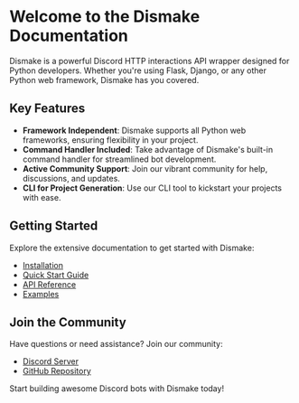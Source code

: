 <h1 class="home__heading">
Welcome to the Dismake Documentation
</h1>


Dismake is a powerful Discord HTTP interactions API wrapper designed for Python developers. Whether you're using Flask, Django, or any other Python web framework, Dismake has you covered.

## Key Features

- **Framework Independent**: Dismake supports all Python web frameworks, ensuring flexibility in your project.
- **Command Handler Included**: Take advantage of Dismake's built-in command handler for streamlined bot development.
- **Active Community Support**: Join our vibrant community for help, discussions, and updates.
- **CLI for Project Generation**: Use our CLI tool to kickstart your projects with ease.

## Getting Started

Explore the extensive documentation to get started with Dismake:

- [Installation](installation.md)
- [Quick Start Guide](quick-start.md)
- [API Reference](api-reference/)
- [Examples](examples.md)

## Join the Community

Have questions or need assistance? Join our community:

- [Discord Server](https://dismake.pages.dev/support)
- [GitHub Repository](https://dismake.pages.dev/github)

Start building awesome Discord bots with Dismake today!